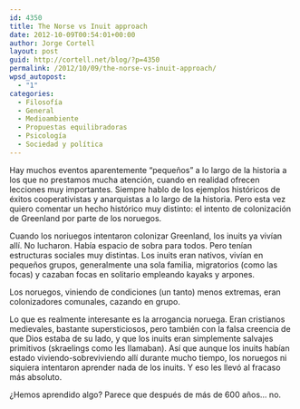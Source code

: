 ```yaml
---
id: 4350
title: The Norse vs Inuit approach
date: 2012-10-09T00:54:01+00:00
author: Jorge Cortell
layout: post
guid: http://cortell.net/blog/?p=4350
permalink: /2012/10/09/the-norse-vs-inuit-approach/
wpsd_autopost:
  - "1"
categories:
  - Filosofí­a
  - General
  - Medioambiente
  - Propuestas equilibradoras
  - Psicología
  - Sociedad y polí­tica
---
```

Hay muchos eventos aparentemente &#8220;pequeños&#8221; a lo largo de la historia a los que no prestamos mucha atención, cuando en realidad ofrecen lecciones muy importantes. Siempre hablo de los ejemplos históricos de éxitos cooperativistas y anarquistas a lo largo de la historia. Pero esta vez quiero comentar un hecho histórico muy distinto: el intento de colonización de Greenland por parte de los noruegos.

Cuando los noriuegos intentaron colonizar Greenland, los inuits ya vivían allí. No lucharon. Había espacio de sobra para todos. Pero tenían estructuras sociales muy distintas. Los inuits eran nativos, vivían en pequeños grupos, generalmente una sola familia, migratorios (como las focas) y cazaban focas en solitario empleando kayaks y arpones.

Los noruegos, viniendo de condiciones (un tanto) menos extremas, eran colonizadores comunales, cazando en grupo.

Lo que es realmente interesante es la arrogancia noruega. Eran cristianos medievales, bastante supersticiosos, pero también con la falsa creencia de que Dios estaba de su lado, y que los inuits eran simplemente salvajes primitivos (skraelings como les llamaban). Así que aunque los inuits habían estado viviendo-sobreviviendo allí durante mucho tiempo, los noruegos ni siquiera intentaron aprender nada de los inuits. Y eso les llevó al fracaso más absoluto.  

¿Hemos aprendido algo? Parece que después de más de 600 años… no.